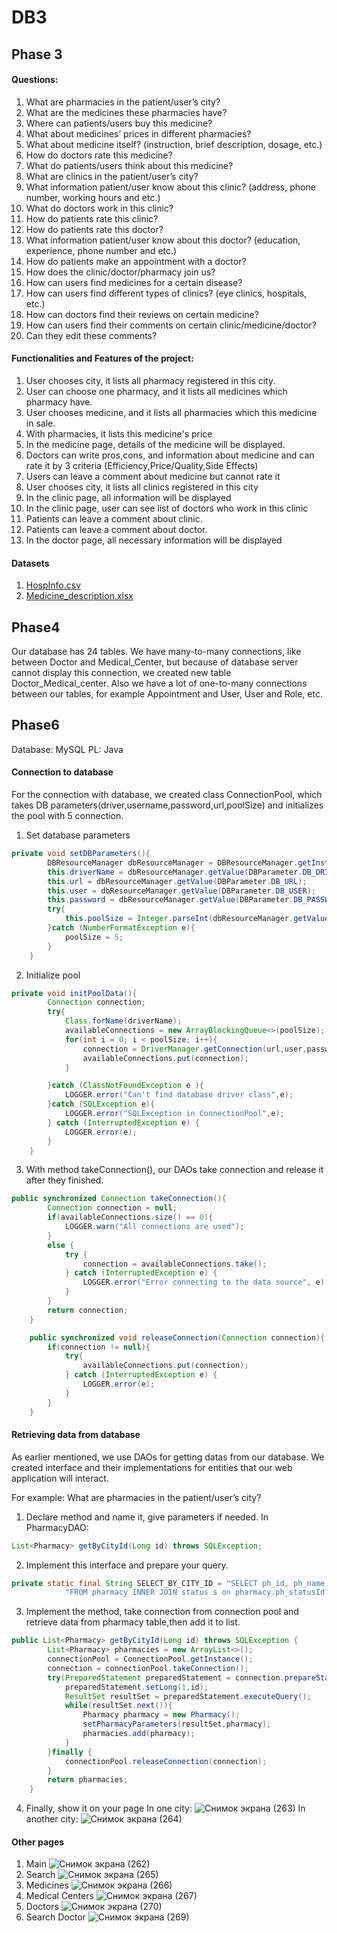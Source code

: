 # DB3

## Phase 3
#### Questions:
1. What are pharmacies in the patient/user’s city? 
2. What are the medicines these pharmacies have? 
3. Where can patients/users buy this medicine?
4. What about medicines’ prices in different pharmacies? 
5. What about medicine itself? (instruction, brief description, dosage, etc.) 
6. How do doctors rate this medicine? 
7. What do patients/users think about this medicine? 
8. What are clinics in the patient/user’s city? 
9. What information patient/user know about this clinic? (address, phone number, working hours and etc.)
10. What do doctors work in this clinic? 
11. How do patients rate this clinic? 
12. How do patients rate this doctor? 
13. What information patient/user know about this doctor? (education, experience, phone number and etc.)
14. How do patients make an appointment with a doctor?
15. How does the clinic/doctor/pharmacy join us?
16. How can users find medicines for a certain disease?
17. How can users find different types of clinics? (eye clinics, hospitals, etc.)
18. How can doctors find their reviews on certain medicine?
19. How can users find their comments on certain clinic/medicine/doctor?
20. Can they edit these comments?

#### Functionalities and Features of the project:
1. User chooses city, it lists all pharmacy registered in this city.
2. User can choose one pharmacy, and it lists all medicines which pharmacy have.
3. User chooses medicine, and it lists all pharmacies which this medicine in sale.
4. With pharmacies, it lists this medicine's price
5. In the medicine page, details of the medicine will be displayed.
6. Doctors can write pros,cons, and information about medicine and can rate it by 3 criteria (Efficiency,Price/Quality,Side Effects)
7. Users can leave a comment about medicine but cannot rate it
8. User chooses city, it lists all clinics registered in this city
9. In the clinic page, all information will be displayed
10. In the clinic page, user can see list of doctors who work in this clinic
11. Patients can leave a comment about clinic.
12. Patients can leave a comment about doctor.
13. In the doctor page, all necessary information will be displayed

#### Datasets
1. [HospInfo.csv](https://www.kaggle.com/cms/hospital-general-information)
2. [Medicine_description.xlsx](https://www.kaggle.com/saratchendra/medicine-recommendation?select=Medicine_description.xlsx)

## Phase4
Our database has 24 tables.
We have many-to-many connections, like between Doctor and Medical_Center, but because of database server cannot display this connection, we created new table Doctor_Medical_center. Also we have a lot of one-to-many connections between our tables, for example Appointment and User, User and Role, etc.

## Phase6
Database: MySQL
PL: Java

#### Connection to database
For the connection with database, we created class ConnectionPool, which takes DB parameters(driver,username,password,url,poolSize) and initializes the pool with 5 connection.
1. Set database parameters
```java
private void setDBParameters(){
        DBResourceManager dbResourceManager = DBResourceManager.getInstance();
        this.driverName = dbResourceManager.getValue(DBParameter.DB_DRIVER);
        this.url = dbResourceManager.getValue(DBParameter.DB_URL);
        this.user = dbResourceManager.getValue(DBParameter.DB_USER);
        this.password = dbResourceManager.getValue(DBParameter.DB_PASSWORD);
        try{
            this.poolSize = Integer.parseInt(dbResourceManager.getValue(DBParameter.DB_POOL_SIZE));
        }catch (NumberFormatException e){
            poolSize = 5;
        }
    }
```
2. Initialize pool
```java
private void initPoolData(){
        Connection connection;
        try{
            Class.forName(driverName);
            availableConnections = new ArrayBlockingQueue<>(poolSize);
            for(int i = 0; i < poolSize; i++){
                connection = DriverManager.getConnection(url,user,password);
                availableConnections.put(connection);
            }

        }catch (ClassNotFoundException e ){
            LOGGER.error("Can't find database driver class",e);
        }catch (SQLException e){
            LOGGER.error("SQLException in ConnectionPool",e);
        } catch (InterruptedException e) {
            LOGGER.error(e);
        }
    }
```
3. With method takeConnection(), our DAOs take connection and release it after they finished.
```java
public synchronized Connection takeConnection(){
        Connection connection = null;
        if(availableConnections.size() == 0){
            LOGGER.warn("All connections are used");
        }
        else {
            try {
                connection = availableConnections.take();
            } catch (InterruptedException e) {
                LOGGER.error("Error connecting to the data source", e);
            }
        }
        return connection;
    }

    public synchronized void releaseConnection(Connection connection){
        if(connection != null){
            try{
                availableConnections.put(connection);
            } catch (InterruptedException e) {
                LOGGER.error(e);
            }
        }
    }
```

#### Retrieving data from database
As earlier mentioned, we use DAOs for getting datas from our database. We created interface and their implementations for entities that our web application will interact.

For example: What are pharmacies in the patient/user’s city?

1. Declare method and name it, give parameters if needed. In PharmacyDAO:
```java
List<Pharmacy> getByCityId(Long id) throws SQLException;
```
2. Implement this interface and prepare your query.
```java
private static final String SELECT_BY_CITY_ID = "SELECT ph_id, ph_name, ph_address, ph_phone, s_id, s_name, c_id, c_name " +
            "FROM pharmacy INNER JOIN status s on pharmacy.ph_statusId = s.s_id INNER JOIN city c2 on pharmacy.ph_cityId = c2.c_id WHERE ph_cityId=? AND s_name='running'";
```
3. Implement the method, take connection from connection pool and retrieve data from pharmacy table,then add it to list.
```java
public List<Pharmacy> getByCityId(Long id) throws SQLException {
        List<Pharmacy> pharmacies = new ArrayList<>();
        connectionPool = ConnectionPool.getInstance();
        connection = connectionPool.takeConnection();
        try(PreparedStatement preparedStatement = connection.prepareStatement(SELECT_BY_CITY_ID)){
            preparedStatement.setLong(1,id);
            ResultSet resultSet = preparedStatement.executeQuery();
            while(resultSet.next()){
                Pharmacy pharmacy = new Pharmacy();
                setPharmacyParameters(resultSet,pharmacy);
                pharmacies.add(pharmacy);
            }
        }finally {
            connectionPool.releaseConnection(connection);
        }
        return pharmacies;
    }
```
4. Finally, show it on your page
In one city:
![Снимок экрана (263)](https://user-images.githubusercontent.com/76391010/112762071-c1846f80-901f-11eb-9eb6-6f9ec083c21c.png)
In another city:
![Снимок экрана (264)](https://user-images.githubusercontent.com/76391010/112762078-c8ab7d80-901f-11eb-87b7-83f7413da67b.png)

#### Other pages
1. Main
![Снимок экрана (262)](https://user-images.githubusercontent.com/76391010/112762192-3e174e00-9020-11eb-980f-a9b6b4c72215.png)
2. Search
![Снимок экрана (265)](https://user-images.githubusercontent.com/76391010/112762220-58512c00-9020-11eb-9dc3-5f18ce30de23.png)
3. Medicines
![Снимок экрана (266)](https://user-images.githubusercontent.com/76391010/112762317-dca3af00-9020-11eb-9d9e-00f0c64622a0.png)
4. Medical Centers
![Снимок экрана (267)](https://user-images.githubusercontent.com/76391010/112762329-ec22f800-9020-11eb-9e91-f65514c761ae.png)
5. Doctors
![Снимок экрана (270)](https://user-images.githubusercontent.com/76391010/112762348-08269980-9021-11eb-9d90-85e45fb82492.png)
6. Search Doctor
![Снимок экрана (269)](https://user-images.githubusercontent.com/76391010/112762370-1c6a9680-9021-11eb-9a80-7b4372e050be.png)
